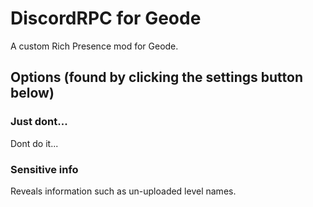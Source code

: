 # DiscordRPC for Geode

A custom Rich Presence mod for Geode.

## Options (found by clicking the settings button below)

### Just dont...
Dont do it...

### Sensitive info
Reveals information such as un-uploaded level names.

